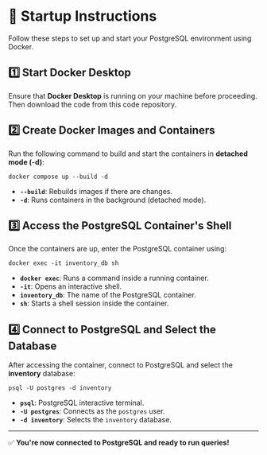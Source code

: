 # 🚀 Startup Instructions  

Follow these steps to set up and start your PostgreSQL environment using Docker.  

## 1️⃣ Start Docker Desktop  
Ensure that **Docker Desktop** is running on your machine before proceeding. Then download the code from this code repository.

## 2️⃣ Create Docker Images and Containers  
Run the following command to build and start the containers in **detached mode (-d)**:  

```
docker compose up --build -d
```  

- **`--build`**: Rebuilds images if there are changes.  
- **`-d`**: Runs containers in the background (detached mode).  

## 3️⃣ Access the PostgreSQL Container's Shell  
Once the containers are up, enter the PostgreSQL container using:  

```
docker exec -it inventory_db sh
```  

- **`docker exec`**: Runs a command inside a running container.  
- **`-it`**: Opens an interactive shell.  
- **`inventory_db`**: The name of the PostgreSQL container.  
- **`sh`**: Starts a shell session inside the container.  

## 4️⃣ Connect to PostgreSQL and Select the Database  
After accessing the container, connect to PostgreSQL and select the **inventory** database:  

```
psql -U postgres -d inventory
```  

- **`psql`**: PostgreSQL interactive terminal.  
- **`-U postgres`**: Connects as the `postgres` user.  
- **`-d inventory`**: Selects the `inventory` database.  

---

✅ **You're now connected to PostgreSQL and ready to run queries!**  
